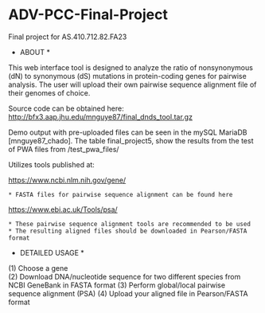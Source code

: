 # ADV-PCC-Final-Project
Final project for AS.410.712.82.FA23

* ABOUT *

This web interface tool is designed to analyze the ratio of nonsynonymous (dN) to synonymous (dS) mutations in protein-coding genes for pairwise analysis. The user will upload their own pairwise sequence alignment file of their genomes of choice.

Source code can be obtained here:
http://bfx3.aap.jhu.edu/mnguye87/final_dnds_tool.tar.gz

Demo output with pre-uploaded files can be seen in the mySQL MariaDB [mnguye87_chado]. The table final_project5, show the results from the test of PWA files from /test_pwa_files/

Utilizes tools published at:

https://www.ncbi.nlm.nih.gov/gene/

	* FASTA files for pairwise sequence alignment can be found here

https://www.ebi.ac.uk/Tools/psa/

	* These pairwise sequence alignment tools are recommended to be used
	* The resulting aligned files should be downloaded in Pearson/FASTA format

* DETAILED USAGE *

(1) Choose a gene <br>
(2) Download DNA/nucleotide sequence for two different species from NCBI GeneBank in FASTA format
(3) Perform global/local pairwise sequence alignment (PSA)
(4) Upload your aligned file in Pearson/FASTA format
